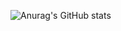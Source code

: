![Anurag's GitHub stats](https://github-readme-stats.vercel.app/api?username=fwbrandao&show_icons=true&theme=radical)

